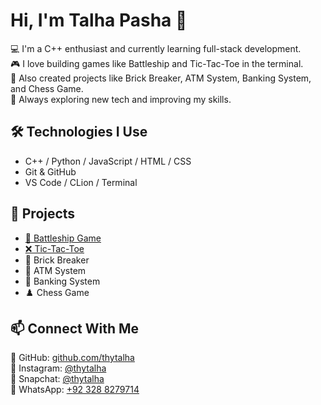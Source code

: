 # Hi, I'm Talha Pasha 👋

💻 I'm a C++ enthusiast and currently learning full-stack development.<br>
🎮 I love building games like Battleship and Tic-Tac-Toe in the terminal.<br>
🧱 Also created projects like Brick Breaker, ATM System, Banking System, and Chess Game.<br>
🚀 Always exploring new tech and improving my skills.<br>

## 🛠️ Technologies I Use

* C++ / Python / JavaScript / HTML / CSS
* Git & GitHub
* VS Code / CLion / Terminal

## 📌 Projects

* [🔫 Battleship Game](https://github.com/thytalha/Battleship)
* [❌ Tic-Tac-Toe](https://github.com/thytalha/Tic-Tac-Toe)
* 🧱 Brick Breaker
* 🏧 ATM System
* 🏦 Banking System
* ♟️ Chess Game

## 📫 Connect With Me

🐙 GitHub: [github.com/thytalha](https://github.com/thytalha) <br>
📸 Instagram: [@thytalha](https://instagram.com/thytalha) <br>
👻 Snapchat: [@thytalha](https://snapchat.com/add/thytalha) <br>
📱 WhatsApp: [+92 328 8279714](https://wa.me/923288279714)

